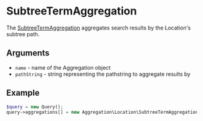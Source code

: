 # SubtreeTermAggregation

The [SubtreeTermAggregation](https://github.com/ezsystems/ezplatform-kernel/blob/master/eZ/Publish/API/Repository/Values/Content/Query/Aggregation/Location/SubtreeTermAggregation.php) aggregates search results by the Location's subtree path.

## Arguments

- `name` - name of the Aggregation object
- `pathString` - string representing the pathstring to aggregate results by

## Example

``` php
$query = new Query();
query->aggregations[] = new Aggregation\Location\SubtreeTermAggregation('pathstring', '/1/2/');
```
